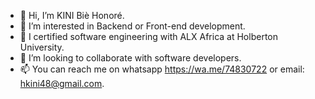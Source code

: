 - 👋 Hi, I’m KINI Biè Honoré.
- 👀 I’m interested in Backend or Front-end development.
- 🌱 I certified software engineering with ALX Africa at Holberton University.
- 💞️ I’m looking to collaborate with software developers.
- 📫 You can reach me on whatsapp https://wa.me/74830722 or email: hkini48@gmail.com.

<!---
honokini/honokini is a ✨ special ✨ repository because its `README.md` (this file) appears on your GitHub profile.
You can click the Preview link to take a look at your changes.
--->
